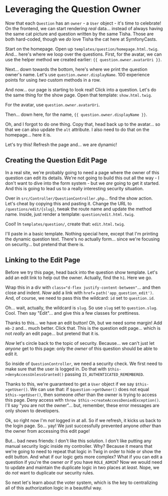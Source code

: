 # Leveraging the Question Owner

Now that each `Question` has an `owner` - a `User` object - it's time to celebrate!
On the frontend, we can start rendering *real* data... instead of always having
the same cat picture and question written by the same Tisha. Those are both
hard-coded, though we *do* love Tisha the cat here at SymfonyCasts.

Start on the homepage. Open up `templates/question/homepage.html.twig`.
And... here's where we loop over the questions. First, for the avatar, we can use
the helper method we created earlier: `{{ question.owner.avatarUri }}`.

Next... down towards the bottom, here's where we print the question owner's
name. Let's use `question.owner.displayName`. 100 experience points for using *two*
custom methods in a row.

And now... our page is starting to look real! Click into a question. Let's do the
same thing for the show page. Open that template: `show.html.twig`.

For the avatar, use `question.owner.avatarUri`.

Then... down here, for the name, `{{ question.owner.displayName }}`.

Oh, and I forgot to do one thing. Copy that, head back up to the avatar... so that
we can also update the `alt` attribute. I also need to do that on the homepage...
here it is.

Let's try this! Refresh the page and... we are dynamic!

## Creating the Question Edit Page

In a real site, we're probably going to need a page where the owner of this question
can edit its details. We're not going to build this out all the way - I don't want
to dive into the form system - but we *are* going to get it started. And this is
going to lead us to a really interesting security situation.

Over in `src/Controller/QuestionController.php`... find the show action. Let's
cheat by copying this and pasting it. Change the URL to `/questions/edit/{slug}`,
tweak the route name and update the method name. Inside, just render
a template: `question/edit.html.twig`.

Cool! In `templates/question/`, create that: `edit.html.twig`.

I'll paste in a basic template. Nothing special here, except that I'm printing
the dynamic question text. There's no actually form... since we're focusing on
security... but pretend that there is.

## Linking to the Edit Page

Before we try this page, head back into the question show template. Let's add an
edit link to help out the owner. Actually, find the `h1`. Here we go.

Wrap this in a div with `class="d-flex justify-content-between"`... and then close
and indent. *Now* add a link with `href=` `path('app_question_edit')`. And, of
course, we need to pass this the wildcard: `id` set to `question.id`.

Oh... wait, actually, the wildcard is `slug`. So use `slug` set to `question.slug`.
Cool. Then say "Edit"... and give this a few classes for prettiness.

Thanks to this... we have an edit button! Oh, but we need some margin! Add `mb-2`
and... much better. Click that. This is the question edit page... which is not
*really* an edit page... but pretend that it is.

*Now* let's circle back to the topic of security. Because... we can't just let
*anyone* get to this page: only the *owner* of this question should be able to
edit it.

So inside of `QuestionController`, we need a security check. We first need
to make sure that the user is logged in. Do that with `$this->denyAccessUnlessGranted()`
passing `IS_AUTHENTICATED_REMEMBERED`.

Thanks to this, we're guaranteed to get a `User` object if we say `$this->getUser()`.
We can use that: if `$question->getOwner()` does not equal `$this->getUser()`,
then someone *other* than the owner is trying to access this page. Deny access
with `throw $this->createAccessDeniedException()`. I'll say "you are not the owner"...
but, remember, these error messages are only shown to developers.

Ok, so right now I'm *not* logged in at all. So if we refresh, it kicks us back
to the login page. So... yay! We just successfully prevented anyone *other* than
the owner from accessing this edit page!

But... bad news friends: I don't like this solution. I don't like putting any
manual security logic inside my controller. Why? Because it means that we're going
to need to repeat that logic in Twig in order to hide or show the edit button.
And what if our logic gets more complex? What if you can edit a question if
you're the owner *or* if you have `ROLE_ADMIN`? Now we would need to update and
maintain the duplicate logic in two places at *least*. Nope, we do *not* want
to duplicate our security rules.

So next let's learn about the voter system, which is the key to centralizing all
of this authorization logic in a beautiful way.
